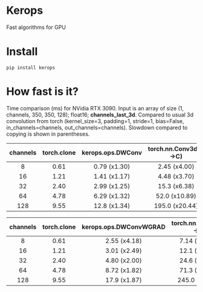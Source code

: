 # Kerops
Fast algorithms for GPU

# Install
```shell
pip install kerops
```

# How fast is it?
Time comparison (ms) for NVidia RTX 3090. Input is an array of size (1, channels, 350, 350, 128); float16; <b>channels_last_3d</b>. Compared to usual 3d convolution from torch (kernel_size=3, padding=1, stride=1, bias=False, in_channels=channels, out_channels=channels). Slowdown compared to copying is shown in parentheses.

| channels             |torch.clone|  kerops.ops.DWConv   |torch.nn.Conv3d(C->C)|
|:--------------------:|:---------:|:--------------------:|:-------------------:|
| 8                    |   0.61    |         0.79 (x1.30) |     2.45 (x4.00)    |
| 16                   |   1.21    |         1.41 (x1.17) |     4.48 (x3.70)    |
| 32                   |   2.40    |         2.99 (x1.25) |     15.3 (x6.38)    |
| 64                   |   4.78    |         6.29 (x1.32) |     52.0 (x10.89)   |
| 128                  |   9.55    |         12.8 (x1.34) |     195.0 (x20.44)  |


| channels             |torch.clone|kerops.ops.DWConvWGRAD|torch.nn.Conv3d(C->C)|
|:--------------------:|:---------:|:--------------------:|:-------------------:|
| 8                    |   0.61    |         2.55 (x4.18) |     7.14 (x11.70)   |
| 16                   |   1.21    |         3.01 (x2.49) |     12.1 (x10.00)   |
| 32                   |   2.40    |         4.80 (x2.00) |     24.6 (x10.25)   |
| 64                   |   4.78    |         8.72 (x1.82) |     71.3 (x14.91)   |
| 128                  |   9.55    |         17.9 (x1.87) |     245.0 (x25.65)  |
